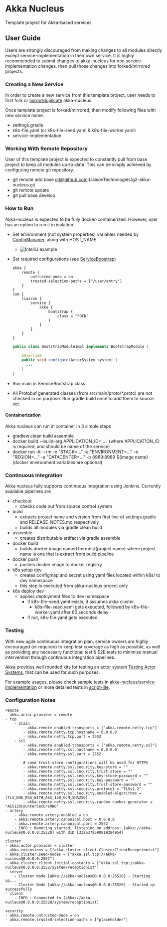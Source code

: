 # Akka Nucleus

Template project for Akka-based services

## User Guide

Users are strongly discouraged from making changes to all modules directly except service-implementation in their own service.
It is highly recommended to submit changes to akka-nucleus for non service-implementation changes, 
then pull those changes into forked/mirrored projects.

### Creating a New Service

In order to create a new service from this template project, user needs to first fork or 
[mirror/duplicate](https://help.github.com/articles/duplicating-a-repository/) akka-nucleus.

Once template project is forked/mirrored, then modify following files with new service name.
- settings.gradle
- k8s-file.yaml (or k8s-file-seed.yaml & k8s-file-worker.yaml)
- service-implementation

### Working With Remote Repository

User of this template project is expected to constantly pull from base project to keep all modules up-to-date.
This can be simply achieved by configuring remote git repository.
- git remote add base git@github.com:LiaisonTechnologies/g2-akka-nucleus.git
- git remote update
- git pull base develop

### How to Run

Akka-nucleus is expected to be fully docker-containerized. However, user has an option to run it in isolation.

- Set environment (not system properties) variables needed by [ConfigManager](https://github.com/LiaisonTechnologies/g2-akka-nucleus/blob/develop/service-core/src/main/java/com/liaison/service/akka/core/config/ConfigManager.java),
  along with HOST_NAME
    - ![IntelliJ example](https://github.com/LiaisonTechnologies/g2-akka-nucleus/blob/develop/docs/ide_environment_variables.png)
- Set required configurations (see [ServiceBoostrap](https://github.com/LiaisonTechnologies/g2-akka-nucleus/blob/develop/service-bootstrap/src/main/java/com/liaison/service/akka/bootstrap/ServiceBootstrap.java))
    ```
    akka {
        remote {
            untrusted-mode = on
            trusted-selection-paths = ["/user/entry"]
        }
    }
    com {
        liaison {
            service {
                akka {
                    bootstrap {
                        class = "FQCN"
                    }
                }
            }
        }
    }
    ```
    ```java
    public class BootstrapModuleImpl implements BootstrapModule {
    
        @Override
        public void configure(ActorSystem system) {
          ...
        }
    }
    ```
- Run main in ServiceBootstrap class

- All Protobuf generated classes (from src/main/proto/*.proto) are not checked in on purpose. Run gradle build once to add them to source set.

#### Containerization

Akka nucleus can run in container in 3 simple steps

+ gradlew clean build assemble
+ docker build --build-arg APPLICATION_ID=... . (where APPLICATION_ID is required, and should be name of the service)
+ docker run -it --rm -e "STACK=..." -e "ENVIRONMENT=..." -e "REGION=..." -e "DATACENTER=..." -p 8989:8989 ${image name} (docker environment variables are optional)

### Continuous Integration

Akka nucleus fully supports continuous integration using Jenkins.
Currently available pipelines are
- checkout
    - checks code out from source control system
- build
    - extracts project name and version from first line of settings.gradle and RELEASE_NOTES.md respectively
    - builds all modules via gradle clean build
- assemble
    - creates distributable artifact via gradle assemble
- docker build
    - builds docker image named hermes/{project name} where project name is one that is extract from build pipeline
- docker push
    - pushes docker image to docker registry
- k8s setup dev
    - creates configmap and secret using yaml files located within k8s/ to dev namespace
    - this step is executed from akka-nucleus project only
- k8s deploy dev
    - applies deployment files to dev namespace
        - if k8s-file-seed.yaml exists, it assumes akka cluster. 
            - k8s-file-seed.yaml gets exeucted, followed by k8s-file-worker.yaml after 60 seconds delay
        - if not, k8s-file.yaml gets executed.

### Testing

With new agile continuous integration plan, service owners are highly encouraged (or required) to keep test coverage as high as possible,
as well as providing any necessary functional test & E2E tests to minimize manual intervention through continuous integration pipelines.

Akka provides well rounded kits for testing an actor system [Testing Actor Systems](https://doc.akka.io/docs/akka/current/testing.html),
that can be used for such purposes.

For example usages, please check sample tests in [akka-nucleus/service-implementation](https://github.com/LiaisonTechnologies/g2-akka-nucleus/tree/develop/service-implementation/src/test/java/com/liaison/service/akka/nucleus/actor)
or more detailed tests in [script-lite](https://github.com/LiaisonTechnologies/g2-script-lite/tree/develop/service-implementation/src/test/java/com/liaison/service/akka/script).

### Configuration Notes
```
remote
- akka.actor.provider = remote
- tcp
    - plain
        - akka.remote.enabled-transports = ["akka.remote.netty.tcp"]
        - akka.remote.netty.tcp.hostname = 0.0.0.0
        - akka.remote.netty.tcp.port = 2552
    - ssl
        - akka.remote.enabled-transports = ["akka.remote.netty.ssl"]
        - akka.remote.netty.ssl.hostname = 0.0.0.0
        - akka.remote.netty.ssl.port = 2552
        
        # same trust-store configurations will be used for HTTPS
        - akka.remote.netty.ssl.security.key-store = ""
        - akka.remote.netty.ssl.security.trust-store = ""
        - akka.remote.netty.ssl.security.key-store-password = ""
        - akka.remote.netty.ssl.security.key-password = ""
        - akka.remote.netty.ssl.security.trust-store-password = ""
        - akka.remote.netty.ssl.security.protocol = "TLSv1.2"
        - akka.remote.netty.ssl.security.enabled-algorithms = [TLS_DHE_RSA_WITH_AES_128_GCM_SHA256]
        - akka.remote.netty.ssl.security.random-number-generator = "AES128CounterSecureRNG"
- artery
    - akka.remote.artery.enabled = on
    - akka.remote.artery.canonical.host = 0.0.0.0
    - akka.remote.artery.canonical.port = 2552
    - INFO : Remoting started; listening on address: [akka://akka-nucleus@0.0.0.0:25520] with UID [3326379590819384954]

cluster
- akka.actor.provider = cluster
- akka.extensions = ["akka.cluster.client.ClusterClientReceptionist"]
- akka.cluster.seed-nodes = ["akka.ssl.tcp://akka-nucleus@0.0.0.0:2552"]
- akka.cluster.client.initial-contacts = ["akka.ssl.tcp://akka-nucleus@0.0.0.0:2552/system/receptionist"]
- server
    - Cluster Node [akka://akka-nucleus@0.0.0.0:25520] - Starting up...
    - Cluster Node [akka://akka-nucleus@0.0.0.0:25520] - Started up successfully
- client
    - INFO : Connected to [akka://akka-nucleus@0.0.0.0:25520/system/receptionist]

security
- akka.remote.untrusted-mode = on
- akka.remote.trusted-selection-paths = ["placeholder"]
```